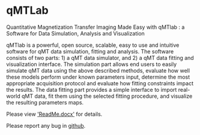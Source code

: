# qMTLab
Quantitative Magnetization Transfer Imaging Made Easy with qMTlab : a Software for Data Simulation, Analysis and Visualization

qMTlab is a powerful, open source, scalable, easy to use and intuitive software for qMT data simulation, fitting and analysis. The software consists of two parts: 1) a qMT data simulator, and 2) a qMT data fitting and visualization interface. The simulation part allows end users to easily simulate qMT data using the above described methods, evaluate how well these models perform under known parameters input, determine the most appropriate acquisition protocol and evaluate how fitting constraints impact the results. The data fitting part provides a simple interface to import real-world qMT data, fit them using the selected fitting procedure, and visualize the resulting parameters maps.

Please view ['ReadMe.docx'](https://github.com/neuropoly/qMTLab/raw/master/ReadMe.docx) for details.

Please report any bug in [github](https://github.com/neuropoly/qMTLab/issues).
